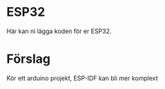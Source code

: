 # ESP32
Här kan ni lägga koden för er ESP32.

# Förslag
Kör ett arduino projekt, ESP-IDF kan bli mer komplext